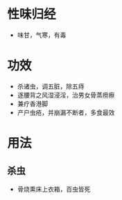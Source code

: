 # 性味归经
- 味甘，气寒，有毒
# 功效
- 杀诸虫，调五脏，除五痔
- 逐腰背之风湿浸淫，治男女骨蒸痨瘵
- 兼疗香港脚
- 产户虫疮，并崩漏不断者，多食最效
# 用法
## 杀虫
- 骨烧熏床上衣箱，百虫皆死